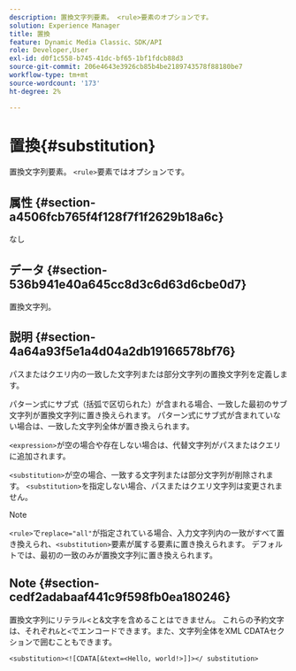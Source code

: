 ```yaml
---
description: 置換文字列要素。 <rule>要素のオプションです。
solution: Experience Manager
title: 置換
feature: Dynamic Media Classic、SDK/API
role: Developer,User
exl-id: d0f1c558-b745-41dc-bf65-1bf1fdcb88d3
source-git-commit: 206e4643e3926cb85b4be2189743578f88180be7
workflow-type: tm+mt
source-wordcount: '173'
ht-degree: 2%

---
```


# 置換{#substitution}

置換文字列要素。 `<rule>`要素ではオプションです。

## 属性 {#section-a4506fcb765f4f128f7f1f2629b18a6c}

なし

## データ {#section-536b941e40a645cc8d3c6d63d6cbe0d7}

置換文字列。

## 説明 {#section-4a64a93f5e1a4d04a2db19166578bf76}

パスまたはクエリ内の一致した文字列または部分文字列の置換文字列を定義します。

パターン式にサブ式（括弧で区切られた）が含まれる場合、一致した最初のサブ文字列が置換文字列に置き換えられます。 パターン式にサブ式が含まれていない場合は、一致した文字列全体が置き換えられます。

`<expression>`が空の場合や存在しない場合は、代替文字列がパスまたはクエリに追加されます。

`<substitution>`が空の場合、一致する文字列または部分文字列が削除されます。 `<substitution>`を指定しない場合、パスまたはクエリ文字列は変更されません。

>[!NOTE]
>
>`<rule>`で`replace="all"`が指定されている場合、入力文字列内の一致がすべて置き換えられ、`<substitution>`要素が属する要素に置き換えられます。 デフォルトでは、最初の一致のみが置換文字列に置き換えられます。

## Note {#section-cedf2adabaaf441c9f598fb0ea180246}

置換文字列にリテラル&lt;と&amp;文字を含めることはできません。 これらの予約文字は、それぞれ`&`と`<`でエンコードできます。また、文字列全体をXML CDATAセクションで囲むこともできます。

`<substitution><![CDATA[&text=<Hello, world!>]]></ substitution>`
